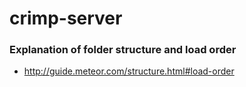 # crimp-server

### Explanation of folder structure and load order
* http://guide.meteor.com/structure.html#load-order
